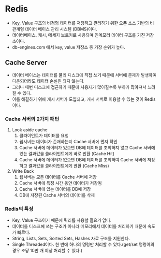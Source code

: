 # Redis
- Key, Value 구조의 비정형 데이터를 저장하고 관리하기 위한 오픈 소스 기반의 비관계형 데이터 베이스 관리 시스템 (DBMS)이다. 
- 데이터베이스, 캐시, 메세지 브로커로 사용되며 인메모리 데이터 구조를 가진 저장소이다.
- db-engines.com 에서 key, value 저장소 중 가장 순위가 높다.

## Cache Server
- 데이터 베이스는 데이터를 물리 디스크에 직접 쓰기 때문에 서버에 문제가 발생하여 다운되더라도 데이터 손실은 되지 않는다. 
- 그러나 매번 디스크에 접근하기 때문에 사용자가 많아질수록 부하가 많아져서 느려질 수 있다.
- 이를 해결하기 위해 캐시 서버가 도입되고, 캐시 서버로 이용할 수 있는 것이 Redis이다.

### Cache 서버의 2가지 패턴
1. Look aside cache
    1. 클라이언트가 데이터를 요청
    2. 웹서버는 데이터가 존재하는지 Cache 서버에 먼저 확인
    3. Cache 서버에 데이터가 있으면 DB에 데이터를 조회하지 않고 Cache 서버에 있는 결과값을 클라이언트에게 바로 반환 (Cache Hit)
    4. Cache 서버에 데이터가 없으면 DB에 데이터를 조회하여 Cache 서버에 저장하고 결과값을 클라이언트에게 반환 (Cache Miss) 
2. Write Back
    1. 웹서버는 모든 데이터를 Cache 서버에 저장
    2. Cache 서버에 특정 시간 동안 데이터가 저장됨
    3. Cache 서버에 있는 데이터를 DB에 저장
    4. DB에 저장된 Cache 서버의 데이터를 삭제


### Redis의 특징
- Key, Value 구조이기 때문에 쿼리를 사용할 필요가 없다.
- 데이터를 디스크에 쓰는 구조가 아니라 메모리에서 데이터를 처리하기 때문에 속도가 빠르다.
- String, Lists, Sets, Sorted Sets, Hashes 자료 구조를 지원한다.
- Single Threaded이다. 한 번에 하나의 명령만 처리할 수 있다.(get/set 명령어의 경우 초당 10만 개 이상 처리할 수 있다.)



